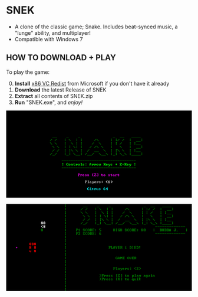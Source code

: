 # SNEK
+ A clone of the classic game; Snake. Includes beat-synced music, a "lunge" ability, and multiplayer!
+ Compatible with Windows 7

## HOW TO DOWNLOAD + PLAY
To play the game:

0. **Install** [x86 VC Redist](https://support.microsoft.com/en-us/help/2977003/the-latest-supported-visual-c-downloads) from Microsoft if you don't have it already
1. **Download** the latest Release of SNEK
2. **Extract** all contents of SNEK.zip
3. **Run** "SNEK.exe", and *enjoy!*

![SNEK Main Menu](https://raw.githubusercontent.com/M-O-Marmalade/SNEK/master/Screenshots/snake%20sc%202.PNG)

![SNEK Gameplay](https://raw.githubusercontent.com/M-O-Marmalade/SNEK/master/Screenshots/snake%20sc.PNG)
